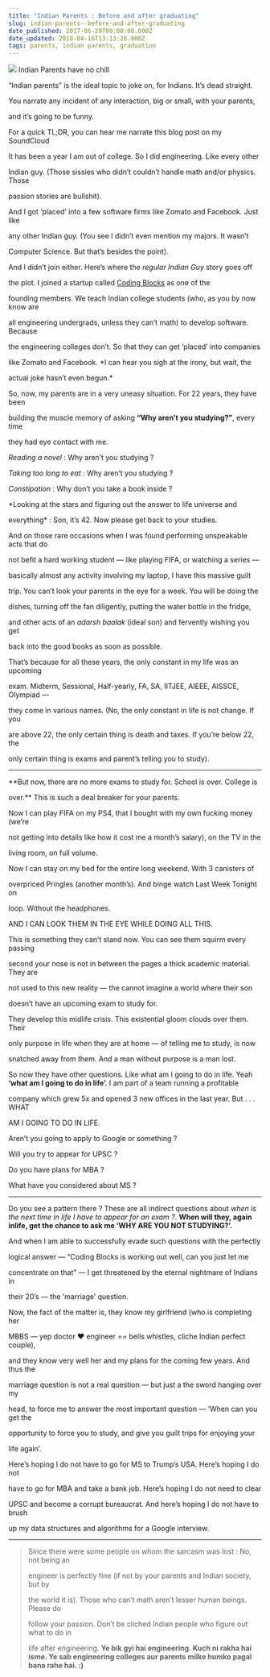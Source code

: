 ```yaml
---
title: "Indian Parents : Before and after graduating"
slug: indian-parents--before-and-after-graduating
date_published: 2017-06-29T00:00:00.000Z
date_updated: 2018-04-16T13:13:20.000Z
tags: parents, indian parents, graduation
---
```


![](/images/posts/indian-parents/feature.jpg)
Indian Parents have no chill

“Indian parents” is the ideal topic to joke on, for Indians. It’s dead straight.

You narrate any incident of any interaction, big or small, with your parents,

and it’s going to be funny.

For a quick TL;DR, you can hear me narrate this blog post on my SoundCloud

It has been a year I am out of college. So I did engineering. Like every other

Indian guy. (Those sissies who didn’t couldn’t handle math and/or physics. Those

passion stories are bullshit).

And I got ‘placed’ into a few software firms like Zomato and Facebook. Just like

any other Indian guy. (You see I didn’t even mention my majors. It wasn’t

Computer Science. But that’s besides the point).

And I didn’t join either. Here’s where the *regular Indian Guy* story goes off

the plot. I joined a startup called [Coding Blocks](http://cb.lk/) as one of the

founding members. We teach Indian college students (who, as you by now know are

all engineering undergrads, unless they can’t math) to develop software. Because

the engineering colleges don’t. So that they can get ‘placed’ into companies

like Zomato and Facebook. *I can hear you sigh at the irony, but wait, the

actual joke hasn’t even begun.*

So, now, my parents are in a very uneasy situation. For 22 years, they have been

building the muscle memory of asking **“Why aren’t you studying?”**, every time

they had eye contact with me.

*Reading a novel* : Why aren’t you studying ?

*Taking too long to eat* : Why aren’t you studying ?

*Constipation* : Why don’t you take a book inside ?

*Looking at the stars and figuring out the answer to life universe and

everything* : Son, it’s 42. Now please get back to your studies.

And on those rare occasions when I was found performing unspeakable acts that do

not befit a hard working student — like playing FIFA, or watching a series —

basically almost any activity involving my laptop, I have this massive guilt

trip. You can’t look your parents in the eye for a week. You will be doing the

dishes, turning off the fan diligently, putting the water bottle in the fridge,

and other acts of an *adarsh baalak* (ideal son) and fervently wishing you get

back into the good books as soon as possible.

That’s because for all these years, the only constant in my life was an upcoming

exam. Midterm, Sessional, Half-yearly, FA, SA, IITJEE, AIEEE, AISSCE, Olympiad —

they come in various names. (No, the only constant in life is not change. If you

are above 22, the only certain thing is death and taxes. If you’re below 22, the

only certain thing is exams and parent’s telling you to study).

---

**But now, there are no more exams to study for. School is over. College is

over.** This is such a deal breaker for your parents.

Now I can play FIFA on my PS4, that I bought with my own fucking money (we’re

not getting into details like how it cost me a month’s salary), on the TV in the

living room, on full volume.

Now I can stay on my bed for the entire long weekend. With 3 canisters of

overpriced Pringles (another month’s). And binge watch Last Week Tonight on

loop. Without the headphones.

AND I CAN LOOK THEM IN THE EYE WHILE DOING ALL THIS.

This is something they can’t stand now. You can see them squirm every passing

second your nose is not in between the pages a thick academic material. They are

not used to this new reality — the cannot imagine a world where their son

doesn’t have an upcoming exam to study for.

They develop this midlife crisis. This existential gloom clouds over them. Their

only purpose in life when they are at home — of telling me to study, is now

snatched away from them. And a man without purpose is a man lost.

So now they have other questions. Like what am I going to do in life. Yeah
**‘what am I going to do in life’.** I am part of a team running a profitable

company which grew 5x and opened 3 new offices in the last year. But . . . WHAT

AM I GOING TO DO IN LIFE.

Aren’t you going to apply to Google or something ?

Will you try to appear for UPSC ?

Do you have plans for MBA ?

What have you considered about MS ?

---

Do you see a pattern there ? These are all indirect questions about *when is the next time in life I have to appear for an exam ?*. **When will they, again inlife, get the chance to ask me ‘WHY ARE YOU NOT STUDYING?’.**

And when I am able to successfully evade such questions with the perfectly

logical answer — “Coding Blocks is working out well, can you just let me

concentrate on that” — I get threatened by the eternal nightmare of Indians in

their 20’s — the ‘marriage’ question.

Now, the fact of the matter is, they know my girlfriend (who is completing her

MBBS — yep doctor ❤ engineer == bells whistles, cliche Indian perfect couple),

and they know very well her and my plans for the coming few years. And thus the

marriage question is not a real question — but just a the sword hanging over my

head, to force me to answer the most important question — ‘When can you get the

opportunity to force you to study, and give you guilt trips for enjoying your

life again’.

Here’s hoping I do not have to go for MS to Trump’s USA. Here’s hoping I do not

have to go for MBA and take a bank job. Here’s hoping I do not need to clear

UPSC and become a corrupt bureaucrat. And here’s hoping I do not have to brush

up my data structures and algorithms for a Google interview.

---

> Since there were some people on whom the sarcasm was lost : No, not being an
> 
> engineer is perfectly fine (if not by your parents and Indian society, but by
> 
> the world it is). Those who can’t math aren’t lesser human beings. Please do
> 
> follow your passion. Don’t be cliched Indian people who figure out what to do in
> 
> life after engineering. **Ye bik gyi hai engineering. Kuch ni rakha hai isme. Ye sab engineering colleges aur parents milke humko pagal bana rahe hai. :)**
